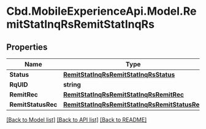 # Cbd.MobileExperienceApi.Model.RemitStatInqRsRemitStatInqRs

## Properties

Name | Type | Description | Notes
------------ | ------------- | ------------- | -------------
**Status** | [**RemitStatInqRsRemitStatInqRsStatus**](RemitStatInqRsRemitStatInqRsStatus.md) |  | 
**RqUID** | **string** |  | 
**RemitRec** | [**RemitStatInqRsRemitStatInqRsRemitRec**](RemitStatInqRsRemitStatInqRsRemitRec.md) |  | [optional] 
**RemitStatusRec** | [**RemitStatInqRsRemitStatInqRsRemitStatusRec**](RemitStatInqRsRemitStatInqRsRemitStatusRec.md) |  | [optional] 

[[Back to Model list]](../README.md#documentation-for-models) [[Back to API list]](../README.md#documentation-for-api-endpoints) [[Back to README]](../README.md)

